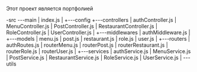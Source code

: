 Этот проект является портфолией

-src
\---main
|   index.js
|
+---config
+---controllers
|       authController.js
|       MenuController.js
|       PostController.js
|       RestaurantController.js
|       RoleController.js
|       UserController.js
|
+---middlewares
|       authMiddleware.js
|
+---models
|       menu.js
|       post.js
|       restaurant.js
|       role.js
|       user.js
|
+---routers
|       authRoutes.js
|       routerMenu.js
|       routerPost.js
|       routerRestaurant.js
|       routerRole.js
|       routerUser.js
|
+---services
|       authService.js
|       MenuService.js
|       PostService.js
|       RestaurantService.js
|       RoleService.js
|       UserService.js
|
\---utils
